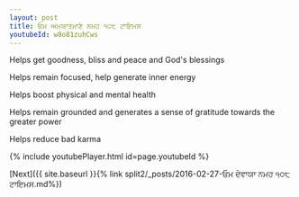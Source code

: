 ```yaml
---
layout: post
title: ਓਮ ਅਮਯਾਤਮਾਣੇ ਨਮਹ ੧੦੮ ਟਾਇਮਸ
youtubeId: w8o81zuhCws
---
```

 
 
Helps get goodness, bliss and peace and God's blessings
 
Helps remain focused, help generate inner energy 
 
Helps boost physical and mental health 
 
Helps remain grounded and generates a sense of gratitude towards the greater power 
 
Helps reduce bad karma
 
 
 
 


{% include youtubePlayer.html id=page.youtubeId %}
 
[Next]({{ site.baseurl }}{% link  split2/_posts/2016-02-27-ਓਮ ਦੇਵਾਯਾ ਨਮਹ ੧੦੮ ਟਾਇਮਸ.md%})
 
